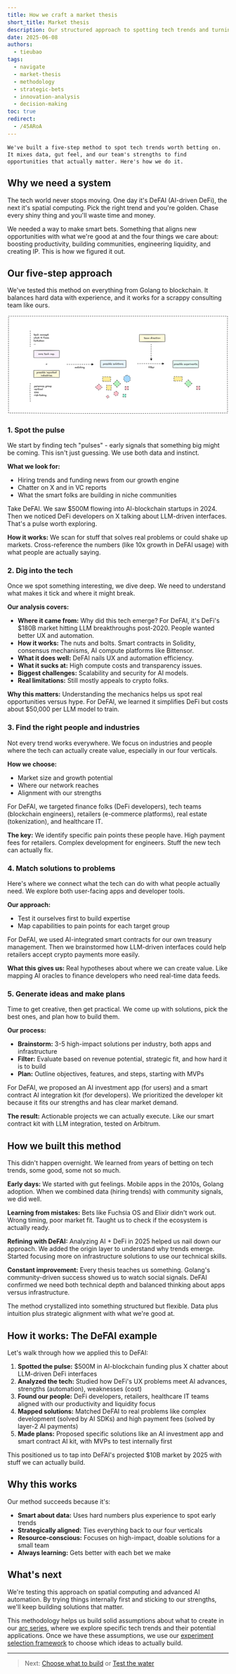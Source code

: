 ```yaml
---
title: How we craft a market thesis
short_title: Market thesis
description: Our structured approach to spotting tech trends and turning them into winning bets. From identifying early signals to building solutions that matter.
date: 2025-06-08
authors:
  - tieubao
tags:
  - navigate
  - market-thesis
  - methodology
  - strategic-bets
  - innovation-analysis
  - decision-making
toc: true
redirect:
  - /45ARoA
---
```


```tldr
We've built a five-step method to spot tech trends worth betting on. It mixes data, gut feel, and our team's strengths to find opportunities that actually matter. Here's how we do it.
```

## Why we need a system

The tech world never stops moving. One day it's DeFAI (AI-driven DeFi), the next it's spatial computing. Pick the right trend and you're golden. Chase every shiny thing and you'll waste time and money.

We needed a way to make smart bets. Something that aligns new opportunities with what we're good at and the four things we care about: boosting productivity, building communities, engineering liquidity, and creating IP. This is how we figured it out.

## Our five-step approach

We've tested this method on everything from Golang to blockchain. It balances hard data with experience, and it works for a scrappy consulting team like ours.

![](assets/market-thesis-method.png)

### 1. Spot the pulse

We start by finding tech "pulses" - early signals that something big might be coming. This isn't just guessing. We use both data and instinct.

**What we look for:**

- Hiring trends and funding news from our growth engine
- Chatter on X and in VC reports
- What the smart folks are building in niche communities

Take DeFAI. We saw $500M flowing into AI-blockchain startups in 2024. Then we noticed DeFi developers on X talking about LLM-driven interfaces. That's a pulse worth exploring.

**How it works:** We scan for stuff that solves real problems or could shake up markets. Cross-reference the numbers (like 10x growth in DeFAI usage) with what people are actually saying.

### 2. Dig into the tech

Once we spot something interesting, we dive deep. We need to understand what makes it tick and where it might break.

**Our analysis covers:**

- **Where it came from:** Why did this tech emerge? For DeFAI, it's DeFi's $180B market hitting LLM breakthroughs post-2020. People wanted better UX and automation.
- **How it works:** The nuts and bolts. Smart contracts in Solidity, consensus mechanisms, AI compute platforms like Bittensor.
- **What it does well:** DeFAI nails UX and automation efficiency.
- **What it sucks at:** High compute costs and transparency issues.
- **Biggest challenges:** Scalability and security for AI models.
- **Real limitations:** Still mostly appeals to crypto folks.

**Why this matters:** Understanding the mechanics helps us spot real opportunities versus hype. For DeFAI, we learned it simplifies DeFi but costs about $50,000 per LLM model to train.

### 3. Find the right people and industries

Not every trend works everywhere. We focus on industries and people where the tech can actually create value, especially in our four verticals.

**How we choose:**

- Market size and growth potential
- Where our network reaches
- Alignment with our strengths

For DeFAI, we targeted finance folks (DeFi developers), tech teams (blockchain engineers), retailers (e-commerce platforms), real estate (tokenization), and healthcare IT.

**The key:** We identify specific pain points these people have. High payment fees for retailers. Complex development for engineers. Stuff the new tech can actually fix.

### 4. Match solutions to problems

Here's where we connect what the tech can do with what people actually need. We explore both user-facing apps and developer tools.

**Our approach:**

- Test it ourselves first to build expertise
- Map capabilities to pain points for each target group

For DeFAI, we used AI-integrated smart contracts for our own treasury management. Then we brainstormed how LLM-driven interfaces could help retailers accept crypto payments more easily.

**What this gives us:** Real hypotheses about where we can create value. Like mapping AI oracles to finance developers who need real-time data feeds.

### 5. Generate ideas and make plans

Time to get creative, then get practical. We come up with solutions, pick the best ones, and plan how to build them.

**Our process:**

- **Brainstorm:** 3-5 high-impact solutions per industry, both apps and infrastructure
- **Filter:** Evaluate based on revenue potential, strategic fit, and how hard it is to build
- **Plan:** Outline objectives, features, and steps, starting with MVPs

For DeFAI, we proposed an AI investment app (for users) and a smart contract AI integration kit (for developers). We prioritized the developer kit because it fits our strengths and has clear market demand.

**The result:** Actionable projects we can actually execute. Like our smart contract kit with LLM integration, tested on Arbitrum.

## How we built this method

This didn't happen overnight. We learned from years of betting on tech trends, some good, some not so much.

**Early days:** We started with gut feelings. Mobile apps in the 2010s, Golang adoption. When we combined data (hiring trends) with community signals, we did well.

**Learning from mistakes:** Bets like Fuchsia OS and Elixir didn't work out. Wrong timing, poor market fit. Taught us to check if the ecosystem is actually ready.

**Refining with DeFAI:** Analyzing AI + DeFi in 2025 helped us nail down our approach. We added the origin layer to understand why trends emerge. Started focusing more on infrastructure solutions to use our technical skills.

**Constant improvement:** Every thesis teaches us something. Golang's community-driven success showed us to watch social signals. DeFAI confirmed we need both technical depth and balanced thinking about apps versus infrastructure.

The method crystallized into something structured but flexible. Data plus intuition plus strategic alignment with what we're good at.

## How it works: The DeFAI example

Let's walk through how we applied this to DeFAI:

1. **Spotted the pulse:** $500M in AI-blockchain funding plus X chatter about LLM-driven DeFi interfaces
2. **Analyzed the tech:** Studied how DeFi's UX problems meet AI advances, strengths (automation), weaknesses (cost)
3. **Found our people:** DeFi developers, retailers, healthcare IT teams aligned with our productivity and liquidity focus
4. **Mapped solutions:** Matched DeFAI to real problems like complex development (solved by AI SDKs) and high payment fees (solved by layer-2 AI payments)
5. **Made plans:** Proposed specific solutions like an AI investment app and smart contract AI kit, with MVPs to test internally first

This positioned us to tap into DeFAI's projected $10B market by 2025 with stuff we can actually build.

## Why this works

Our method succeeds because it's:

- **Smart about data:** Uses hard numbers plus experience to spot early trends
- **Strategically aligned:** Ties everything back to our four verticals
- **Resource-conscious:** Focuses on high-impact, doable solutions for a small team
- **Always learning:** Gets better with each bet we make

## What's next

We're testing this approach on spatial computing and advanced AI automation. By trying things internally first and sticking to our strengths, we'll keep building solutions that matter.

This methodology helps us build solid assumptions about what to create in our [arc series](/arc), where we explore specific tech trends and their potential applications. Once we have these assumptions, we use our [experiment selection framework](experiment.md) to choose which ideas to actually build.

---

> Next: [Choose what to build](experiment.md) or [Test the water](test-the-water.md)
